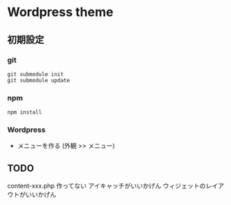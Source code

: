 Wordpress theme
===============

初期設定
--------

### git ###
    git submodule init
    git submodule update

### npm ###
    npm install

### Wordpress ###
* メニューを作る (外観 >> メニュー)


TODO
----
content-xxx.php 作ってない
アイキャッチがいいかげん
ウィジェットのレイアウトがいいかげん


